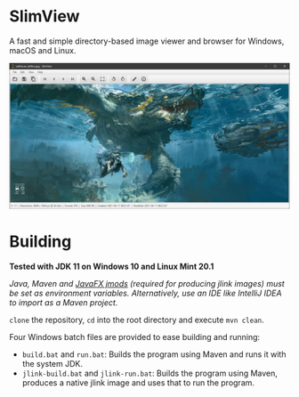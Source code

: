 # SlimView

A fast and simple directory-based image viewer and browser for Windows, macOS and Linux.

![Screenshot](https://github.com/antikmozib/SlimView/blob/master/screenshot.jpg?raw=true)

<h1>Building</h1>

**Tested with JDK 11 on Windows 10 and Linux Mint 20.1**

_Java, Maven and [JavaFX jmods](https://openjfx.io/openjfx-docs/#modular) (required for producing jlink images) must be set as environment variables. Alternatively, use an IDE like IntelliJ IDEA to import as a Maven project._

`clone` the repository, `cd` into the root directory and execute `mvn clean`.

Four Windows batch files are provided to ease building and running:

* `build.bat` and `run.bat`: Builds the program using Maven and runs it with the system JDK.
* `jlink-build.bat` and `jlink-run.bat`: Builds the program using Maven, produces a native jlink image and uses that to run the program.

